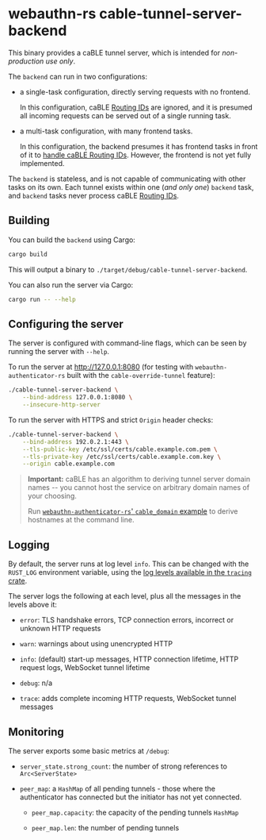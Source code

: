 # webauthn-rs cable-tunnel-server-backend

This binary provides a caBLE tunnel server, which is intended for
*non-production use only*.

The `backend` can run in two configurations:

* a single-task configuration, directly serving requests with no frontend.

  In this configuration, caBLE [Routing IDs][background] are ignored, and it is
  presumed all incoming requests can be served out of a single running task.

* a multi-task configuration, with many frontend tasks.

  In this configuration, the backend presumes it has frontend tasks in front of
  it to [handle caBLE Routing IDs][background]. However, the frontend is not yet
  fully implemented.

The `backend` is stateless, and is not capable of communicating with other
tasks on its own. Each tunnel exists within one (*and only one*) `backend` task,
and `backend` tasks never process caBLE [Routing IDs][background].

[background]: ../README.md#background

## Building

You can build the `backend` using Cargo:

```sh
cargo build
```

This will output a binary to `./target/debug/cable-tunnel-server-backend`.

You can also run the server via Cargo:

```sh
cargo run -- --help
```

## Configuring the server

The server is configured with command-line flags, which can be seen by running
the server with `--help`.

To run the server at http://127.0.0.1:8080 (for testing with
`webauthn-authenticator-rs` built with the `cable-override-tunnel` feature):

```sh
./cable-tunnel-server-backend \
    --bind-address 127.0.0.1:8080 \
    --insecure-http-server
```

To run the server with HTTPS and strict `Origin` header checks:

```sh
./cable-tunnel-server-backend \
    --bind-address 192.0.2.1:443 \
    --tls-public-key /etc/ssl/certs/cable.example.com.pem \
    --tls-private-key /etc/ssl/certs/cable.example.com.key \
    --origin cable.example.com
```

> **Important:** caBLE has an algorithm to deriving tunnel server domain names
> -- you cannot host the service on arbitrary domain names of your choosing.
>
> Run [`webauthn-authenticator-rs`' `cable_domain` example][cable_domain] to
> derive hostnames at the command line.

[cable_domain]: ../../webauthn-authenticator-rs/example/cable_domain.rs

## Logging

By default, the server runs at log level `info`. This can be changed with the
`RUST_LOG` environment variable, using the
[log levels available in the `tracing` crate][log-levels].

The server logs the following at each level, plus all the messages in the levels
above it:

* `error`: TLS handshake errors, TCP connection errors, incorrect or unknown
  HTTP requests

* `warn`: warnings about using unencrypted HTTP

* `info`: (default) start-up messages, HTTP connection lifetime, HTTP request
  logs, WebSocket tunnel lifetime

* `debug`: n/a

* `trace`: adds complete incoming HTTP requests, WebSocket tunnel messages

[log-levels]: https://docs.rs/tracing/*/tracing/struct.Level.html

## Monitoring

The server exports some basic metrics at `/debug`:

* `server_state.strong_count`: the number of strong references to
  `Arc<ServerState>`

* `peer_map`: a `HashMap` of all pending tunnels - those where the authenticator
  has connected but the initiator has not yet connected.

  * `peer_map.capacity`: the capacity of the pending tunnels `HashMap`

  * `peer_map.len`: the number of pending tunnels
